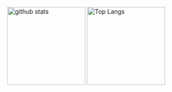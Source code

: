 <p align="left"> 
  <img alt="github stats" height="180px" src="https://github-readme-stats.vercel.app/api?username=tomiokario&count_private=true&show_icons=true&show_icons=true" />
  <img alt="Top Langs" height="180px" src="https://github-readme-stats.vercel.app/api/top-langs/?username=tomiokario&count_private=true&show_icons=true" />
</p>

<!--[![trophy](https://github-profile-trophy.vercel.app/?username=tomiokario&theme=onedark&column=11
)](https://github.com/ryo-ma/github-profile-trophy)-->

<!-- https://github.com/anuraghazra/github-readme-stats -->
